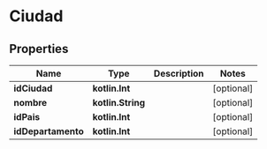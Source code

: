 
# Ciudad

## Properties
Name | Type | Description | Notes
------------ | ------------- | ------------- | -------------
**idCiudad** | **kotlin.Int** |  |  [optional]
**nombre** | **kotlin.String** |  |  [optional]
**idPais** | **kotlin.Int** |  |  [optional]
**idDepartamento** | **kotlin.Int** |  |  [optional]



